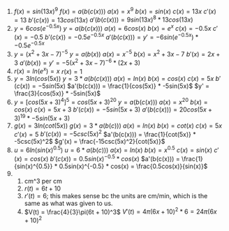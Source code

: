 1. $f(x) = sin(13x)^9$
	$f(x) = a(b(c(x)))$
	$a(x) = x^9$
	$b(x) = sin(x)$
	$c(x) = 13x$
	$c'(x) = 13$
	$b'(c(x)) = 13cos(13x)$
	$a'(b(c(x))) = 9sin(13x)^8 * 13cos(13x)$
2. $y = 6cos(e^{-0.5x})$
	$y = a(b(c(x)))$
	$a(x) = 6cos(x)$
	$b(x) = e^x$
	$c(x) = -0.5x$
	$c'(x) = -0.5$
	$b'(c(x)) = -0.5e^{-0.5x}$
	$a'(b(c(x))) = y' = -6sin(e^{-0.5x}) * -0.5e^{-0.5x}$
3. $y = (x^2 + 3x - 7)^{-5}$
	 $y = a(b(x))$
	 $a(x) = x^{-5}$
	 $b(x) = x^2 + 3x - 7$
	 $b'(x) = 2x + 3$
	 $a'(b(x)) = y' = -5(x^2 + 3x - 7)^{-6} * (2x + 3)$
4. $r(x) = ln(e^x) = x$
	$r(x) = 1$
5. $y = 3ln(cos(5x))$
	$y = 3 * a(b(c(x)))$
	$a(x) = ln(x)$
	$b(x) = cos(x)$
	$c(x) = 5x$
	$b'(c(x)) = -5sin(5x)$
	$a'(b(c(x))) = \frac{1}{cos(5x)} * -5sin(5x)$
	$y' = \frac{3}{cos(5x)} * -5sin(5x)$
6. $y = [cos(5x + 3)^4]^5 = cos(5x + 3)^20$
	$y = a(b(c(x)))$
	$a(x) = x^20$
	$b(x) = cos(x)$
	$c(x) = 5x + 3$
	$b'(c(x)) = -5sin(5x + 3)$
	$a'(b(c(x))) = 20cos(5x + 3)^19 * -5sin(5x + 3)$
7. $g(x) = 3 ln(cot(5x))$
	$g(x) = 3*a(b(c)))$
	$a(x) = ln(x)$
	$b(x) = cot(x)$
	$c(x) = 5x$
	$c'(x) = 5$
	$b'(c(x)) = -5csc(5x)^2$
	$a'(b(c(x))) = \frac{1}{cot(5x)} * -5csc(5x)^2$
	$g'(x) = \frac{-15csc(5x)^2}{cot(5x)}$
8. $u = 6ln(sin(x)^{0.5})$
	$u = 6 *a(b(c)))$
	$a(x) = ln(x)$
	$b(x) = x^{0.5}$
	$c(x) = sin(x)$
	$c'(x) = cos(x)$
	$b'(c(x)) = 0.5sin(x)^{-0.5} * cos(x)$
	$a'(b(c(x))) = \frac{1}{sin(x)^{0.5}} * 0.5sin(x)^{-0.5} * cos(x) = \frac{0.5cos(x)}{sin(x)}$
9. 
	1. cm^3 per cm
	2. $r(t) = 6t + 10$
	3. $r'(t) = 6$; this makes sense bc the units are cm/min, which is the same as what was given to us.
	4. $V(t) = \frac{4}{3}\pi(6t + 10)^3$
		$V'(t) = 4\pi(6x + 10)^2 * 6 = 24\pi(6x+10)^2$